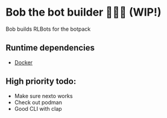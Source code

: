 # Bob the bot builder 🔨👷‍♂️ (WIP!)

Bob builds RLBots for the botpack

## Runtime dependencies

* [Docker](https://www.docker.com/get-started/)

## High priority todo:

* Make sure nexto works
* Check out podman
* Good CLI with clap
